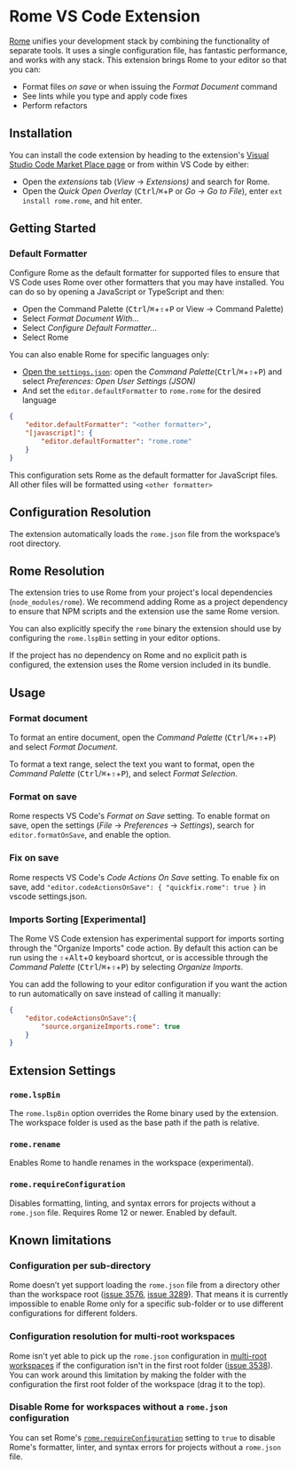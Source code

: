 # Rome VS Code Extension

[Rome](https://rome.tools/) unifies your development stack by combining the functionality of separate tools. It uses a single configuration file, has fantastic performance, and works with any stack. This extension brings Rome to your editor so that you can:

- Format files *on save* or when issuing the *Format Document* command
- See lints while you type and apply code fixes
- Perform refactors

## Installation

You can install the code extension by heading to the extension's [Visual Studio Code Market Place page](https://marketplace.visualstudio.com/items?itemName=rome.rome) or from within VS Code by either:

- Open the *extensions* tab (_View_ → _Extensions)_ and search for Rome.
- Open the _Quick Open Overlay_ (<kbd>Ctrl</kbd>/<kbd title="Cmd">⌘</kbd>+<kbd>P</kbd> or _Go -> Go to File_), enter `ext install rome.rome`, and hit enter.

## Getting Started

### Default Formatter

Configure Rome as the default formatter for supported files to ensure that VS Code uses Rome over other formatters that you may have installed. You can do so by opening a JavaScript or TypeScript and then:

- Open the Command Palette (<kbd>Ctrl</kbd>/<kbd title="Cmd">⌘</kbd>+<kbd title="Shift">⇧</kbd>+<kbd>P</kbd> or View → Command Palette)
- Select _Format Document With…_
- Select _Configure Default Formatter…_
- Select Rome

You can also enable Rome for specific languages only:

- [Open the `settings.json`](https://code.visualstudio.com/docs/getstarted/settings#_settingsjson): open the _Command Palette_(<kbd>Ctrl</kbd>/<kbd title="Cmd">⌘</kbd>+<kbd title="Shift">⇧</kbd>+<kbd>P</kbd>) and select _Preferences: Open User Settings (JSON)_
- And set the `editor.defaultFormatter` to `rome.rome` for the desired language

```json
{
	"editor.defaultFormatter": "<other formatter>",
	"[javascript]": {
		"editor.defaultFormatter": "rome.rome"
	}
}
```

This configuration sets Rome as the default formatter for JavaScript files. All other files will be formatted using `<other formatter>`

## Configuration Resolution

The extension automatically loads the `rome.json` file from the workspace’s root directory.

## Rome Resolution

The extension tries to use Rome from your project's local dependencies (`node_modules/rome`). We recommend adding Rome as a project dependency to ensure that NPM scripts and the extension use the same Rome version.

You can also explicitly specify the `rome` binary the extension should use by configuring the `rome.lspBin` setting in your editor options.

If the project has no dependency on Rome and no explicit path is configured, the extension uses the Rome version included in its bundle.

## Usage

### Format document

To format an entire document, open the _Command Palette_ (<kbd>Ctrl</kbd>/<kbd title="Cmd">⌘</kbd>+<kbd title="Shift">⇧</kbd>+<kbd>P</kbd>) and select _Format Document_.

To format a text range, select the text you want to format, open the _Command Palette_ (<kbd>Ctrl</kbd>/<kbd title="Cmd">⌘</kbd>+<kbd title="Shift">⇧</kbd>+<kbd>P</kbd>), and select _Format Selection_.

### Format on save

Rome respects VS Code's _Format on Save_ setting. To enable format on save, open the settings (_File_ -> _Preferences_ -> _Settings_), search for `editor.formatOnSave`, and enable the option.

### Fix on save

Rome respects VS Code's _Code Actions On Save_ setting. To enable fix on save, add `"editor.codeActionsOnSave": { "quickfix.rome": true }` in vscode settings.json.

### Imports Sorting [Experimental]

The Rome VS Code extension has experimental support for imports sorting through the "Organize Imports" code action. By default this action can be run using the <kbd title="Shift">⇧</kbd>+<kbd>Alt</kbd>+<kbd>O</kbd> keyboard shortcut, or is accessible through the _Command Palette_ (<kbd>Ctrl</kbd>/<kbd title="Cmd">⌘</kbd>+<kbd title="Shift">⇧</kbd>+<kbd>P</kbd>) by selecting _Organize Imports_.

You can add the following to your editor configuration if you want the action to run automatically on save instead of calling it manually:

```json
{
	"editor.codeActionsOnSave":{
		"source.organizeImports.rome": true
	}
}
```

## Extension Settings

### `rome.lspBin`

The `rome.lspBin` option overrides the Rome binary used by the extension. The workspace folder is used as the base path if the path is relative.

### `rome.rename`

Enables Rome to handle renames in the workspace (experimental).

### `rome.requireConfiguration`

Disables formatting, linting, and syntax errors for projects without a `rome.json` file. Requires Rome 12 or newer.
Enabled by default.

## Known limitations

### Configuration per sub-directory

Rome doesn’t yet support loading the `rome.json` file from a directory other than the workspace root ([issue 3576](https://github.com/rome/tools/issues/3576), [issue 3289](https://github.com/rome/tools/issues/3289)). That means it is currently impossible to enable Rome only for a specific sub-folder or to use different configurations for different folders.

### Configuration resolution for multi-root workspaces

Rome isn't yet able to pick up the `rome.json` configuration in [multi-root workspaces](https://code.visualstudio.com/docs/editor/multi-root-workspaces) if the configuration isn't in the first root folder ([issue 3538](https://github.com/rome/tools/issues/3538)). You can work around this limitation by making the folder with the configuration the first root folder of the workspace (drag it to the top).

### Disable Rome for workspaces without a `rome.json` configuration

You can set Rome's [`rome.requireConfiguration`](#romerequireconfiguration) setting to `true` to disable Rome's formatter, linter, and syntax errors for projects without a `rome.json` file.
